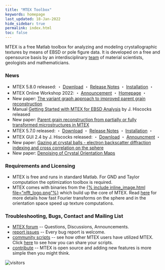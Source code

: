 ```yaml
---
title: "MTEX Toolbox"
keywords: homepage
last_updated: 18-Jan-2022
hide_sidebar: true
permalink: index.html
toc: false
---
```


MTEX is a free Matlab toolbox for analyzing and modeling crystallographic
textures by means of EBSD or pole figure data. It is developed on a free and
opensource basis by an interdisciplinary [team](people) of material
scientists, geologists and mathematicians.

### News
* MTEX 5.8.0 released: ・ [Download](https://github.com/mtex-toolbox/mtex/releases/download/mtex-5.8.0/mtex-5.8.0.zip) ・ [Release Notes](changelog.html) ・ [Installation](download) ・
* MTEX Online Workshop 2022: ・ [Announcement](https://github.com/mtex-toolbox/mtex/discussions/1314) ・ [Homepage](https://mtex-toolbox.github.io/workshops) ・
* New paper: [The variant graph approach to improved parent grain reconstruction](https://arxiv.org/pdf/2201.02103.pdf)
* Manual [Getting Started with MTEX for EBSD Analysis](https://www.researchgate.net/publication/353330126_Getting_Started_with_MTEX_for_EBSD_analysis_Rev6) by J. Hiscocks released
* New paper: [Parent grain reconstruction from partially or fully transformed microstructures in MTEX](https://www-user.tu-chemnitz.de/~rahi/paper/parentGrain.pdf)
* MTEX 5.7.0 released: ・ [Download](https://github.com/mtex-toolbox/mtex/releases/download/mtex-5.7.0/mtex-5.7.0.zip) ・ [Release Notes](changelog.html) ・ [Installation](download) ・
* MTEX GUI 2.4 by J. Hiscocks released: ・ [Download](https://www.researchgate.net/profile/Jessica_Hiscocks/publication/341722714_MTEX_GUI_3pt4-_An_updated_graphical_interface_for_MTEX/data/5ed1b00e299bf1c67d274ede/MTEX-GUI-3pt4.zip) ・ [Announcment](https://www.researchgate.net/publication/341722714_MTEX_GUI_3pt4-_An_updated_graphical_interface_for_MTEX) ・
* New paper: [Gazing at crystal balls - electron backscatter diffraction indexing and cross correlation on the sphere](https://www-user.tu-chemnitz.de/~rahi/paper/gazingAtCrystalBalls.pdf)
* New paper: [Denoising of Crystal Orientation Maps](https://www-user.tu-chemnitz.de/~rahi/paper/denoising.pdf)

### Requirements and Licensing

* MTEX is free and runs in standard Matlab. For GND and Taylor computation the optimization toolbox is required.
* MTEX comes with binaries from the [{% include inline_image.html file="nfft_logo.png"%}](https://www-user.tu-chemnitz.de/~potts/nfft/) which build up the core of MTEX. Read [here]() for more details how fast Fourier transforms on the sphere and in the orientation space speed up texture computations.

### Troubleshooting, Bugs, Contact and Mailing List


 * [MTEX forum](https://github.com/mtex-toolbox/mtex/discussions)
  -- Questions, Discussions, Announcements.
 * [report issues](https://github.com/mtex-toolbox/mtex/issues) -- Every bug
   report is welcome.
 * [community scripts](https://gist.github.com/search?utf8=%E2%9C%93&q=%23mtexScript)
   -- see how other MTEX users have utilized MTEX. Click [here](scripts) to see how
   you can share your scripts.
 * [contribute](https://github.com/mtex-toolbox/mtex) -- MTEX is open
   source and adding new features is more simple then you might think.


![visitors](https://visitor-badge.laobi.icu/badge?page_id=MTEXHomePage)
